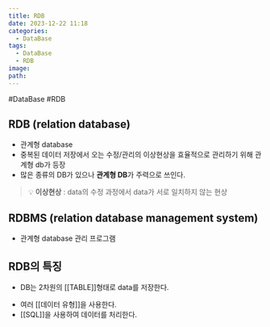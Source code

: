 ```yaml
---
title: RDB
date: 2023-12-22 11:18
categories:
  - DataBase
tags:
  - DataBase
  - RDB
image: 
path:
---
```

#DataBase #RDB 

## RDB (relation database)
+ 관계형 database
+ 중복된 데이터 저장에서 오는 수정/관리의 이상현상을 효율적으로 관리하기 위해 관계형 db가 등장
+ 많은 종류의 DB가 있으나 **관계형 DB**가 주력으로 쓰인다.

>💡 **이상현상** : data의 수정 과정에서 data가 서로 일치하지 않는 현상

## RDBMS (relation database management system)

- 관계형 database 관리 프로그램


## RDB의 특징

- DB는 2차원의 [[TABLE]]형태로 data를 저장한다.
+ 여러 [[데이터 유형]]을 사용한다.
+ [[SQL]]을 사용하여 데이터를 처리한다.
